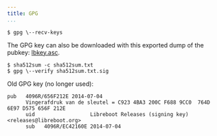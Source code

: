 ```yaml
---
title: GPG
...
```


    $ gpg \--recv-keys

The GPG key can also be downloaded with this exported dump of the
pubkey: [lbkey.asc](lbkey.asc).


    $ sha512sum -c sha512sum.txt
    $ gpg \--verify sha512sum.txt.sig

Old GPG key (no longer used):

    pub   4096R/656F212E 2014-07-04
          Vingerafdruk van de sleutel = C923 4BA3 200C F688 9CC0  764D 6E97 D575 656F 212E
          uid                  Libreboot Releases (signing key) <releases@libreboot.org>
          sub   4096R/EC42160E 2014-07-04

